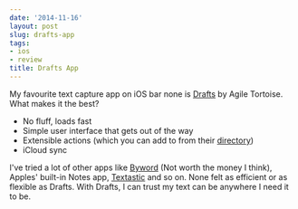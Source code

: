 ```yaml
---
date: '2014-11-16'
layout: post
slug: drafts-app
tags:
- ios
- review
title: Drafts App
---
```


My favourite text capture app on iOS bar none is [Drafts][] by Agile Tortoise. What makes it the best?

* No fluff, loads fast 
* Simple user interface that gets out of the way
* Extensible actions (which you can add to from their [directory][])
* iCloud sync

I've tried a lot of other apps like [Byword][] (Not worth the money I think), Apples' built-in Notes app, [Textastic][] and so on. None felt as efficient or as flexible as Drafts. With Drafts, I can trust my text can be anywhere I need it to be.

[Drafts]: http://agiletortoise.com/drafts/
[directory]: http://drafts4-actions.agiletortoise.com
[Byword]: http://bywordapp.com/
[Textastic]: http://www.textasticapp.com/
